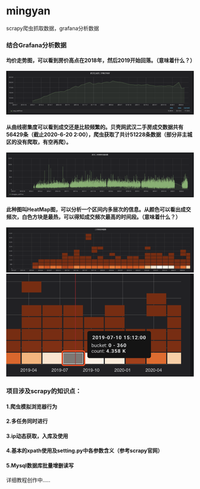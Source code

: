 # mingyan
scrapy爬虫抓取数据，grafana分析数据

### 结合Grafana分析数据
#### 均价走势图，可以看到房价高点在2018年，然后2019开始回落。（意味着什么？）
![image1](https://github.com/BLiYing/mingyan/blob/master/images/WX20200620-135303%402x.png)
#### 从曲线密集度可以看到成交还是比较频繁的。贝壳网武汉二手房成交数据共有56429条（截止2020-6-20 2:00），爬虫获取了共计51228条数据（部分非主城区的没有爬取，有空再爬）。
![image2](https://github.com/BLiYing/mingyan/blob/master/images/WX20200620-135457@2x.png)
#### 此种图叫HeatMap图，可以分析一个区间内多层次的信息。从颜色可以看出成交频次，白色方块是最热，可以得知成交频次最高的时间段。（意味着什么？）
![image3](https://github.com/BLiYing/mingyan/blob/master/images/WX20200620-135536@2x.png)
![image3](https://github.com/BLiYing/mingyan/blob/master/images/WX20200620-141508@2x.png)

### 项目涉及scrapy的知识点：
#### 1.爬虫模拟浏览器行为
#### 2.多任务同时进行
#### 3.ip动态获取，入库及使用
#### 4.基本的xpath使用及setting.py中各参数含义（参考scrapy官网）
#### 5.Mysql数据库批量增删读写

详细教程创作中.....


